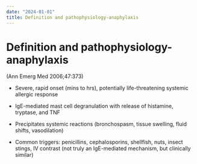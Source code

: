 ```yaml
---
date: "2024-01-01"
title: Definition and pathophysiology-anaphylaxis
---
```


# Definition and pathophysiology-anaphylaxis


(Ann Emerg Med 2006;47:373)

* Severe, rapid onset (mins to hrs), potentially life-threatening systemic allergic response

* IgE-mediated mast cell degranulation with release of histamine, tryptase, and TNF

* Precipitates systemic reactions (bronchospasm, tissue swelling, fluid shifts, vasodilation)

* Common triggers: penicillins, cephalosporins, shellfish, nuts, insect stings, IV contrast (not truly an IgE-mediated mechanism, but clinically similar)
